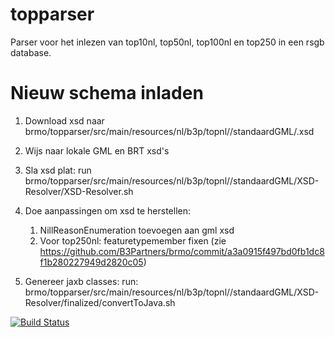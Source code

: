 # topparser

Parser voor het inlezen van top10nl, top50nl, top100nl en top250 in een rsgb database.

# Nieuw schema inladen

1. Download xsd naar brmo/topparser/src/main/resources/nl/b3p/topnl/<versie>/standaardGML/<versie>.xsd
2. Wijs naar lokale GML en BRT xsd's
3. Sla xsd plat: run brmo/topparser/src/main/resources/nl/b3p/topnl/<versie>/standaardGML/XSD-Resolver/XSD-Resolver.sh
4. Doe aanpassingen om xsd te herstellen:
   1. NillReasonEnumeration toevoegen aan gml xsd
   2. Voor top250nl: featuretypemember fixen (zie  https://github.com/B3Partners/brmo/commit/a3a0915f497bd0fb1dc8f1b280227949d2820c05)

5. Genereer jaxb classes: run: brmo/topparser/src/main/resources/nl/b3p/topnl/<versie>/standaardGML/XSD-Resolver/finalized/convertToJava.sh

[![Build Status](https://travis-ci.org/B3Partners/topparser.svg?branch=master)](https://travis-ci.org/B3Partners/topparser)
